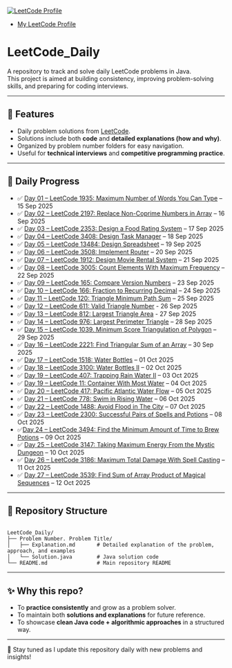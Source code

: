 
[![LeetCode Profile](https://img.shields.io/badge/LeetCode-Aadii08-orange?logo=leetcode)](https://leetcode.com/u/Aadii08/)

- [My LeetCode Profile](https://leetcode.com/u/Aadii08/)

# LeetCode_Daily
A repository to track and solve daily LeetCode problems in Java.  
This project is aimed at building consistency, improving problem-solving skills, and preparing for coding interviews.

---

## 📌 Features
- Daily problem solutions from [LeetCode](https://leetcode.com/).
- Solutions include both **code** and **detailed explanations (how and why)**.
- Organized by problem number folders for easy navigation.
- Useful for **technical interviews** and **competitive programming practice**.

---

## 📅 Daily Progress

- ✅ [Day 01 – LeetCode 1935: Maximum Number of Words You Can Type](https://github.com/Aadityahq/Leetcode_Daily/tree/main/1935.%20Maximum%20Number%20of%20Words%20You%20Can%20Type) – 15 Sep 2025  
- ✅ [Day 02 – LeetCode 2197: Replace Non-Coprime Numbers in Array](https://github.com/Aadityahq/Leetcode_Daily/tree/main/2197.%20Replace%20Non-Coprime%20Numbers%20in%20Array) – 16 Sep 2025  
- ✅ [Day 03 – LeetCode 2353: Design a Food Rating System](https://github.com/Aadityahq/Leetcode_Daily/tree/main/2353.%20Design%20a%20Food%20Rating%20System) – 17 Sep 2025  
- ✅ [Day 04 – LeetCode 3408: Design Task Manager](https://github.com/Aadityahq/Leetcode_Daily/tree/main/3408.%20Design%20Task%20Manager) – 18 Sep 2025  
- ✅ [Day 05 – LeetCode 13484: Design Spreadsheet](https://github.com/Aadityahq/Leetcode_Daily/tree/main/13484.%20Design%20Spreadsheet) – 19 Sep 2025 
 - ✅ [Day 06 – LeetCode 3508: Implement Router](https://github.com/Aadityahq/Leetcode_Daily/tree/main/3508.%20Implement%20Router) – 20 Sep 2025
- ✅ [Day 07 – LeetCode 1912: Design Movie Rental System](https://github.com/Aadityahq/Leetcode_Daily/tree/main/1912.%20Design%20Movie%20Rental%20System) – 21 Sep 2025
- ✅ [Day 08 – LeetCode 3005: Count Elements With Maximum Frequency](https://github.com/Aadityahq/Leetcode_Daily/tree/main/3005.%20Count%20Elements%20With%20Maximum%20Frequency) – 22 Sep 2025
- ✅ [Day 09 – LeetCode 165: Compare Version Numbers](https://github.com/Aadityahq/Leetcode_Daily/tree/main/165.%20Compare%20Version%20Numbers) – 23 Sep 2025
- ✅ [Day 10 – LeetCode 166: Fraction to Recurring Decimal](https://github.com/Aadityahq/Leetcode_Daily/tree/main/166.%20Fraction%20to%20Recurring%20Decimal) – 24 Sep 2025
- ✅ [Day 11 – LeetCode 120: Triangle Minimum Path Sum](https://github.com/Aadityahq/Leetcode_Daily/tree/main/120.%20Triangle%20Minimum%20Path%20Sum) – 25 Sep 2025
- ✅ [Day 12 – LeetCode 611: Valid Triangle Number](https://github.com/Aadityahq/Leetcode_Daily/tree/main/611.%20Valid%20Triangle%20Number) - 26 Sep 2025
- ✅ [Day 13 – LeetCode 812: Largest Triangle Area](https://github.com/Aadityahq/Leetcode_Daily/tree/main/812.%20Largest%20Triangle%20Area) - 27 Sep 2025
- ✅ [Day 14 – LeetCode 976: Largest Perimeter Triangle](https://github.com/Aadityahq/Leetcode_Daily/tree/main/976.%20Largest%20Perimeter%20Triangle) – 28 Sep 2025
- ✅ [Day 15 – LeetCode 1039. Minimum Score Triangulation of Polygon](https://github.com/Aadityahq/Leetcode_Daily/tree/main/1039.%20Minimum%20Score%20Triangulation%20of%20Polygon) – 29 Sep 2025
- ✅ [Day 16 – LeetCode 2221: Find Triangular Sum of an Array](https://github.com/Aadityahq/Leetcode_Daily/tree/main/2221.%20Find%20Triangular%20Sum%20of%20an%20Array) – 30 Sep 2025
- ✅ [Day 17 – LeetCode 1518: Water Bottles](https://github.com/Aadityahq/Leetcode_Daily/tree/main/1518.%20Water%20Bottles) – 01 Oct 2025
- ✅ [Day 18 – LeetCode 3100: Water Bottles II](https://github.com/Aadityahq/Leetcode_Daily/tree/main/3100.%20Water%20Bottles%20II) – 02 Oct 2025
- ✅ [Day 19 – LeetCode 407: Trapping Rain Water II](https://github.com/Aadityahq/Leetcode_Daily/tree/main/407.%20Trapping%20Rain%20Water%20II) – 03 Oct 2025
- ✅ [Day 19 – LeetCode 11: Container With Most Water](https://github.com/Aadityahq/Leetcode_Daily/tree/main/11.%20Container%20With%20Most%20Water) – 04 Oct 2025
- ✅ [Day 20 – LeetCode 417: Pacific Atlantic Water Flow](https://github.com/Aadityahq/Leetcode_Daily/tree/main/417.%20Pacific%20Atlantic%20Water%20Flow) – 05 Oct 2025
- ✅ [Day 21 – LeetCode 778: Swim in Rising Water](https://github.com/Aadityahq/Leetcode_Daily/tree/main/778.%20Swim%20in%20Rising%20Water) – 06 Oct 2025
- ✅ [Day 22 – LeetCode 1488: Avoid Flood in The City](https://github.com/Aadityahq/Leetcode_Daily/tree/main/1488.%20Avoid%20Flood%20in%20The%20City) – 07 Oct 2025
- ✅ [Day 23 – LeetCode 2300: Successful Pairs of Spells and Potions](https://github.com/Aadityahq/Leetcode_Daily/tree/main/2300.%20Successful%20Pairs%20of%20Spells%20and%20Potions) – 08 Oct 2025
- ✅[Day 24 – LeetCode 3494: Find the Minimum Amount of Time to Brew Potions](https://github.com/Aadityahq/Leetcode_Daily/tree/main/3494.%20Find%20the%20Minimum%20Amount%20of%20Time%20to%20Brew%20Potions) – 09 Oct 2025
- ✅ [Day 25 – LeetCode 3147: Taking Maximum Energy From the Mystic Dungeon](https://github.com/Aadityahq/Leetcode_Daily/tree/main/3147.%20Taking%20Maximum%20Energy%20From%20the%20Mystic%20Dungeon) – 10 Oct 2025
- ✅ [Day 26 – LeetCode 3186: Maximum Total Damage With Spell Casting](https://github.com/Aadityahq/Leetcode_Daily/tree/main/3186.%20Maximum%20Total%20Damage%20With%20Spell%20Casting) – 11 Oct 2025
- ✅ [Day 27 – LeetCode 3539: Find Sum of Array Product of Magical Sequences](https://github.com/Aadityahq/Leetcode_Daily/tree/main/3539.%20Find%20Sum%20of%20Array%20Product%20of%20Magical%20Sequences) – 12 Oct 2025










---

## 📌 Repository Structure

```

LeetCode_Daily/
├── Problem Number. Problem Title/
│   ├── Explanation.md       # Detailed explanation of the problem, approach, and examples
│   └── Solution.java        # Java solution code
└── README.md                # Main repository README

```
---

## ✨ Why this repo?

- To **practice consistently** and grow as a problem solver.  
- To maintain both **solutions and explanations** for future reference.  
- To showcase **clean Java code + algorithmic approaches** in a structured way.  

---

🔔 Stay tuned as I update this repository daily with new problems and insights!

